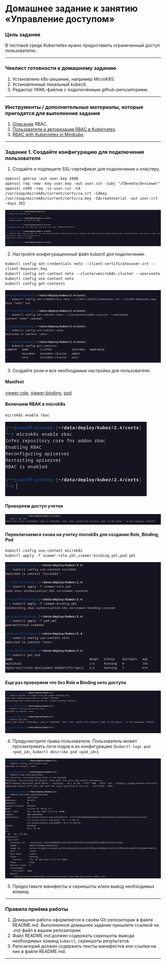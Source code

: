 # Домашнее задание к занятию «Управление доступом»

### Цель задания

В тестовой среде Kubernetes нужно предоставить ограниченный доступ пользователю.

------

### Чеклист готовности к домашнему заданию

1. Установлено k8s-решение, например MicroK8S.
2. Установленный локальный kubectl.
3. Редактор YAML-файлов с подключённым github-репозиторием.

------

### Инструменты / дополнительные материалы, которые пригодятся для выполнения задания

1. [Описание](https://kubernetes.io/docs/reference/access-authn-authz/rbac/) RBAC.
2. [Пользователи и авторизация RBAC в Kubernetes](https://habr.com/ru/company/flant/blog/470503/).
3. [RBAC with Kubernetes in Minikube](https://medium.com/@HoussemDellai/rbac-with-kubernetes-in-minikube-4deed658ea7b).

------

### Задание 1. Создайте конфигурацию для подключения пользователя

1. Создайте и подпишите SSL-сертификат для подключения к кластеру.
```
openssl genrsa -out user.key 2048
openssl req -new -key user.key -out user.csr -subj "/CN=neto/O=viewer"
openssl x509 -req -in user.csr -CA /var/snap/microk8s/current/certs/ca.crt -CAkey /var/snap/microk8s/current/certs/ca.key -CAcreateserial -out user.crt -days 365
```
![kuber02.04.01.png](https://github.com/rbudarin/kuber-homeworks/blob/main/2.4/screen/kuber02.04.01.png)

2. Настройте конфигурационный файл kubectl для подключения.
```
kubectl config set-credentials neto --client-certificate=user.crt --client-key=user.key
kubectl config set-context neto --cluster=microk8s-cluster --user=neto
kubectl config use-context neto
kubectl config get-contexts
```
![kuber02.04.02.png](https://github.com/rbudarin/kuber-homeworks/blob/main/2.4/screen/kuber02.04.02.png)

3. Создайте роли и все необходимые настройки для пользователя.

#### Manifest
[viewer-role](https://github.com/rbudarin/kuber-homeworks/blob/main/2.4/manifest/viewer-role.yml), 
[viewer-binding](https://github.com/rbudarin/kuber-homeworks/blob/main/2.4/manifest/viewer-binding.yml), 
[pod](https://github.com/rbudarin/kuber-homeworks/blob/main/2.4/manifest/pod.yml)

#### Включаем RBAK в microk8s
```
microk8s enable rbac
```
![kuber02.04.03](https://github.com/rbudarin/kuber-homeworks/blob/main/2.4/screen/kuber02.04.03.png)

#### Проверяем доступ учетки 
![kuber02.04.04.png](https://github.com/rbudarin/kuber-homeworks/blob/main/2.4/screen/kuber02.04.04.png)

#### Переключаемся снова на учетку microk8s для создание Role, Binding, Pod
```
kubectl config use-context microk8s
kubectl apply -f viewer-role.yml,viewer-binding.yml,pod.yml
```
![kuber02.04.05](https://github.com/rbudarin/kuber-homeworks/blob/main/2.4/screen/kuber02.04.05.png)

#### Еще раз проверяем что без Role и Binding нето доступа 
![kuber02.04.06](https://github.com/rbudarin/kuber-homeworks/blob/main/2.4/screen/kuber02.04.06.png)

4. Предусмотрите права пользователя. Пользователь может просматривать логи подов и их конфигурацию (`kubectl logs pod <pod_id>`, `kubectl describe pod <pod_id>`).

![kuber02.04.07](https://github.com/rbudarin/kuber-homeworks/blob/main/2.4/screen/kuber02.04.07.png)

5. Предоставьте манифесты и скриншоты и/или вывод необходимых команд.

------

### Правила приёма работы

1. Домашняя работа оформляется в своём Git-репозитории в файле README.md. Выполненное домашнее задание пришлите ссылкой на .md-файл в вашем репозитории.
2. Файл README.md должен содержать скриншоты вывода необходимых команд `kubectl`, скриншоты результатов.
3. Репозиторий должен содержать тексты манифестов или ссылки на них в файле README.md.

------

